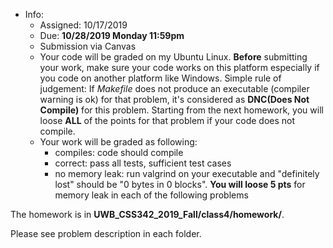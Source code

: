 * Info:
    - Assigned: 10/17/2019
    - Due: **10/28/2019 Monday 11:59pm**
    - Submission via Canvas
    - Your code will be graded on my Ubuntu Linux.  **Before** submitting your work, make sure your code works on this platform especially if you code on another platform like Windows. Simple rule of judgement: If *Makefile* does not produce an executable (compiler warning is ok) for that problem, it's considered as **DNC(Does Not Compile)** for this problem. Starting from the next homework, you will loose **ALL** of the points for that problem if your code does not compile. 
    - Your work will be graded as following:
        - compiles: code should compile
        - correct: pass all tests, sufficient test cases
        - no memory leak: run valgrind on your executable and "definitely lost" should be "0 bytes in 0 blocks". **You will loose 5 pts** for memory leak in each of the following problems
       
The homework is in **UWB_CSS342_2019_Fall/class4/homework/**. 

Please see problem description in each folder.
